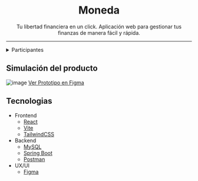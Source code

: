 <h1 align="center">Moneda</h1>

<p align="center">
  Tu libertad financiera en un click.
  Aplicación web para gestionar tus finanzas de manera fácil y rápida.</p>
<hr />

<details hide>
    <summary>Participantes</summary>
    <p>Leonardo González- Frontend</p>
    <p>Norma Suriano- Frontend</p>
    <p>Sebastian Huertas - Backend</p>
    <p>Cuauhtemoc Cabrera – Backend</p>

</details>

## Simulación del producto

![image](https://github.com/user-attachments/assets/9c920e2b-3db2-4e6a-9f76-98d6b2ac886e)
[Ver Prototipo en Figma](https://www.figma.com/proto/oVRbQAnCwYOaz5R7cfWYmQ/Moneda?page-id=0%3A1&node-id=130-119&p=f&viewport=-418%2C87%2C0.27&t=ncegNYHT4lOU4lrQ-1&scaling=contain&content-scaling=fixed)


## Tecnologias

- Frontend
    - [React](https://react.dev/)
    - [Vite](https://vitejs.dev/)
    - [TailwindCSS](https://tailwindcss.com/)
- Backend
    - [MySQL](https://www.mysql.com/)
    - [Spring Boot]([https://express-validator.github.io](https://docs.spring.io/spring-boot/index.html))
    - [Postman](https://www.postman.com/)
- UX/UI
    - [Figma](https://www.figma.com/)
